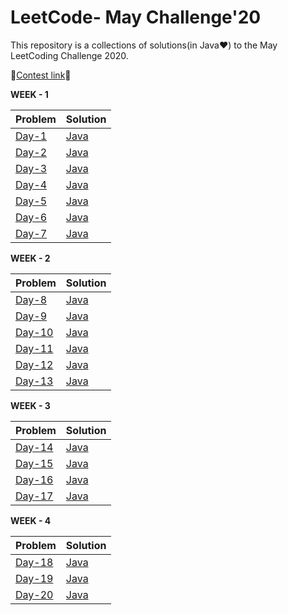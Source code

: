 # **LeetCode- May Challenge&#39;20**

This repository is a collections of solutions(in Java♥) to the May LeetCoding Challenge 2020.

 📌[Contest link](https://leetcode.com/explore/challenge/card/may-leetcoding-challenge/)📌

**WEEK - 1**

| **Problem** | **Solution** |
| --- | --- |
| [Day-1](https://leetcode.com/explore/challenge/card/may-leetcoding-challenge/534/week-1-may-1st-may-7th/3316/) | [Java](https://github.com/priya21101996/MayLeetCodingChallenge2020/blob/master/src/Day%201-%20First%20Bad%20Version.java) |
| [Day-2](https://leetcode.com/explore/challenge/card/may-leetcoding-challenge/534/week-1-may-1st-may-7th/3317/) | [Java](https://github.com/priya21101996/MayLeetCodingChallenge2020/blob/master/src/Day%202-%20Jewels%20and%20Stones.java) |
| [Day-3](https://leetcode.com/explore/challenge/card/may-leetcoding-challenge/534/week-1-may-1st-may-7th/3318/) | [Java](https://github.com/priya21101996/MayLeetCodingChallenge2020/blob/master/src/Day%202-%20Jewels%20and%20Stones.java) |
| [Day-4](https://leetcode.com/explore/challenge/card/may-leetcoding-challenge/534/week-1-may-1st-may-7th/3319/) | [Java](https://github.com/priya21101996/MayLeetCodingChallenge2020/blob/master/src/Day%202-%20Jewels%20and%20Stones.java) |
| [Day-5](https://leetcode.com/explore/challenge/card/may-leetcoding-challenge/534/week-1-may-1st-may-7th/3320/) | [Java](https://github.com/priya21101996/MayLeetCodingChallenge2020/blob/master/src/Day%205-%20First%20Unique%20Character%20in%20a%20String.java) |
| [Day-6](https://leetcode.com/explore/challenge/card/may-leetcoding-challenge/534/week-1-may-1st-may-7th/3321/) | [Java](https://github.com/priya21101996/MayLeetCodingChallenge2020/blob/master/src/Day%206-%20Majority%20Element.java) |
| [Day-7](https://leetcode.com/explore/challenge/card/may-leetcoding-challenge/534/week-1-may-1st-may-7th/3322/) | [Java](https://github.com/priya21101996/MayLeetCodingChallenge2020/blob/master/src/Day%206-%20Majority%20Element.java) |

**WEEK - 2**

| **Problem** | **Solution** |
| --- | --- |
| [Day-8](https://leetcode.com/explore/challenge/card/may-leetcoding-challenge/535/week-2-may-8th-may-14th/3323/) | [Java](https://github.com/priya21101996/MayLeetCodingChallenge2020/blob/master/src/Day%206-%20Majority%20Element.java) |
| [Day-9](https://leetcode.com/explore/challenge/card/may-leetcoding-challenge/535/week-2-may-8th-may-14th/3324/) | [Java](https://github.com/priya21101996/MayLeetCodingChallenge2020/blob/master/src/Day%206-%20Majority%20Element.java) |
| [Day-10](https://leetcode.com/explore/challenge/card/may-leetcoding-challenge/535/week-2-may-8th-may-14th/3325/) | [Java](https://github.com/priya21101996/MayLeetCodingChallenge2020/blob/master/src/Day%206-%20Majority%20Element.java) |
| [Day-11](https://leetcode.com/explore/challenge/card/may-leetcoding-challenge/535/week-2-may-8th-may-14th/3326/) | [Java](https://github.com/priya21101996/MayLeetCodingChallenge2020/blob/master/src/Day%2011-%20Flood%20Fill.java) |
| [Day-12](https://leetcode.com/explore/challenge/card/may-leetcoding-challenge/535/week-2-may-8th-may-14th/3327/) | [Java](https://github.com/priya21101996/MayLeetCodingChallenge2020/blob/master/src/Day%2012-%20Single%20Element%20in%20a%20Sorted%20Array.java) |
| [Day-13](https://leetcode.com/explore/challenge/card/may-leetcoding-challenge/535/week-2-may-8th-may-14th/3328/) | [Java](https://github.com/priya21101996/MayLeetCodingChallenge2020/blob/master/src/Day%2013-%20Remove%20K%20Digits.java) |

**WEEK - 3**

| **Problem** | **Solution** |
| --- | --- |
| [Day-14](https://leetcode.com/explore/challenge/card/may-leetcoding-challenge/536/week-3-may-15th-may-21st/3331/) | [Java](https://github.com/priya21101996/MayLeetCodingChallenge2020/blob/master/src/Day%2014-%20Implement%20Trie%20(Prefix%20Tree).java) |
| [Day-15](https://leetcode.com/explore/challenge/card/may-leetcoding-challenge/536/week-3-may-15th-may-21st/3332/) | [Java](https://github.com/priya21101996/MayLeetCodingChallenge2020/blob/master/src/Day%2014-%20Implement%20Trie%20(Prefix%20Tree).java) |
| [Day-16](https://leetcode.com/explore/challenge/card/may-leetcoding-challenge/536/week-3-may-15th-may-21st/3333/) | [Java](https://github.com/priya21101996/MayLeetCodingChallenge2020/blob/master/src/Day%2014-%20Implement%20Trie%20(Prefix%20Tree).java) |
| [Day-17](https://leetcode.com/explore/challenge/card/may-leetcoding-challenge/536/week-3-may-15th-may-21st/3334/) | [Java](https://github.com/priya21101996/MayLeetCodingChallenge2020/blob/master/src/Day%2014-%20Implement%20Trie%20(Prefix%20Tree).java) |

**WEEK - 4**

| **Problem** | **Solution** |
| --- | --- |
| [Day-18](https://leetcode.com/explore/challenge/card/may-leetcoding-challenge/537/week-4-may-22nd-may-28th/3337/) | [Java](https://github.com/priya21101996/MayLeetCodingChallenge2020/blob/master/src/Day%2018-%20Permutation%20in%20String.java) |
| [Day-19](https://leetcode.com/explore/challenge/card/may-leetcoding-challenge/536/week-3-may-15th-may-21st/3334/) | [Java](https://github.com/priya21101996/MayLeetCodingChallenge2020/blob/master/src/Day%2019-%20Online%20Stock%20Span.java) |
| [Day-20](https://leetcode.com/explore/challenge/card/may-leetcoding-challenge/536/week-3-may-15th-may-21st/3335/) | [Java](https://github.com/priya21101996/MayLeetCodingChallenge2020/blob/master/src/Day%2020-%20Kth%20Smallest%20Element%20in%20a%20BST.java) |
